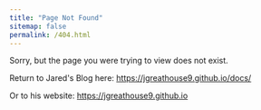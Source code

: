 ```yaml
---
title: "Page Not Found"
sitemap: false
permalink: /404.html
---
```


Sorry, but the page you were trying to view does not exist.

Return to Jared's Blog here: https://jgreathouse9.github.io/docs/


Or to his website: https://jgreathouse9.github.io
